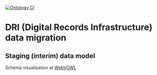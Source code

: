 [![Ontology CI](https://github.com/nationalarchives/dri-data-migration/actions/workflows/ontology-test.yml/badge.svg)](https://github.com/nationalarchives/dri-data-migration/actions/workflows/ontology-test.yml)

# DRI (Digital Records Infrastructure) data migration

## Staging (interim) data model

Schema visualization at [WebVOWL](https://service.tib.eu/webvowl/#iri=https://raw.githubusercontent.com/nationalarchives/dri-data-migration/refs/heads/main/Ontology.ttl)
